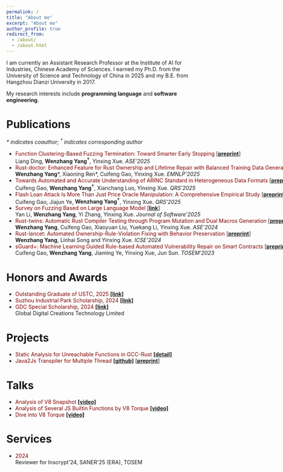 ```yaml
---
permalink: /
title: "About me"
excerpt: "About me"
author_profile: true
redirect_from: 
  - /about/
  - /about.html
---
```



I am currently an Assistant Research Professor at the Institute of AI for Industries, Chinese Academy of Sciences. I earned my Ph.D. from the University of Science and Technology of China in 2025 and my B.E. from Hangzhou Dianzi University in 2017.

My research interests include <b>programming language</b> and <b>software engineering</b>.




Publications 
======
<em>* indicates coauthor; <sup>†</sup> indicates corresponding author</em>

<ul style="width: 1200px">
<li>
<font color="maroon">Function Clustering-Based Fuzzing Termination: Toward Smarter Early Stopping</font> [<a href="files/FuzzingTermination.pdf"><b>preprint</b></a>]
<br>
Liang Ding, <b>Wenzhang Yang<sup>†</sup></b>, Yinxing Xue.
<em>ASE'2025</em>
</li>



<li>
<font color="maroon"> Rust-doctor: Enhanced Feature for Rust Ownership and Lifetime Repair with Balanced Training Data Generation</font> [<a href="files/Rust-doctor.pdf"><b>preprint</b></a>]
<br>
<b>Wenzhang Yang</b>*, Xiaoning Ren*, Cuifeng Gao, Yinxing Xue.
<em>EMNLP'2025</em>
</li>


<li>
<font color="maroon">Towards Automated and Accurate Understanding of ARINC Standard in Heterogeneous Data Formats</font> [<a href="files/NLP4ARINC.pdf"><b>preprint</b></a>]
<br>
Cuifeng Gao, <b>Wenzhang Yang<sup>†</sup></b>, Xianchang Luo, Yinxing Xue.
<em>QRS'2025</em>
</li>

<li>
<font color="maroon">Flash Loan Attack Is More Than Just Price Oracle Manipulation: A Comprehensive Empirical Study</font> [<a href="files/Flash Loan.pdf"><b>preprint</b></a>]
<br>
Cuifeng Gao, Jiajun Ye, <b>Wenzhang Yang<sup>†</sup></b>, Yinxing Xue.
<em>QRS'2025</em>
</li>


<li>
<font color="maroon">Survey on Fuzzing Based on Large Language Model</font> [<a href="https://www.jos.org.cn/jos/article/abstract/7323"><b>link</b></a>]
<br>
Yan Li, <b>Wenzhang Yang</b>, Yi Zhang, Yinxing Xue.
<em>Journal of Software'2025</em>
</li>



<li>
<font color="maroon">Rust-twins: Automatic Rust Compiler Testing through Program Mutation and Dual Macros Generation</font> [<a href="files/Rust_twins.pdf"><b>preprint</b></a>]
<br>
<b>Wenzhang Yang</b>, Cuifeng Gao, Xiaoyuan Liu, Yuekang Li, Yinxing Xue.
<em>ASE'2024</em>
</li>


<li>
<font color="maroon">Rust-lancet: Automated Ownership-Rule-Violation Fixing with Behavior Preservation</font> [<a href="files/Rust_lancet.pdf"><b>preprint</b></a>]
<br>
<b>Wenzhang Yang</b>, Linhai Song and Yinxing Xue.
<em>ICSE'2024</em>
</li>


<li>
<font color="maroon">sGuard+: Machine Learning Guided Rule-based Automated Vulnerability Repair on Smart Contracts</font> [<a href="files/sguard+.pdf"><b>preprint</b></a>]
<br>
Cuifeng Gao, <b>Wenzhang Yang</b>, Jiaming Ye, Yinxing Xue, Jun Sun.
<em>TOSEM'2023</em>
</li>


</ul>

Honors and Awards
======
<ul>

<li>
<font color="maroon">Outstanding Graduate of USTC, 2025</font> <a href="https://cs.ustc.edu.cn/2025/0317/c3054a676982/pagem.htm"><b>[link]</b></a>
</li>

<li>
<font color="maroon">Suzhou Industrial Park Scholarship, 2024</font> <a href="https://sz.ustc.edu.cn/jypy_show/126.html"><b>[link]</b></a>
</li>


<li>
<font color="maroon">GDC Special Scholarship, 2024</font> <a href="https://www.gdc-tech.com/about/sustainability/"><b>[link]</b></a>
<br>
Global Digital Creations Technology Limited 
</li>




</ul>

Projects
======
<ul>
<li>
<font color="maroon">Static Analysis for Unreachable Functions in GCC-Rust</font> <a href="https://summerofcode.withgoogle.com/archive/2021/projects/6068561092542464"><b>[detail]</b></a>
<br>
</li>

<li>
<font color="maroon">Java2Js Transpiler for Multiple Thread</font>
<a href="https://github.com/thomasyonug/jweet407"><b>[github]</b></a>
[<a href="files/cctrans.pdf"><b>preprint</b></a>]
</li>


</ul>


Talks
======
<ul>
<li>
<font color="maroon">Analysis of V8 Snapshot</font> <a href="https://www.bilibili.com/video/BV1UV411r7Nq/"><b>[video]</b></a>
<br>
</li>

<li>
<font color="maroon">Analysis of Several JS Builtin Functions by V8 Torque</font> <a href="https://www.bilibili.com/video/BV1sZ4y1W7YQ/"><b>[video]</b></a>
<br>
</li>

<li>
<font color="maroon">Dive into V8 Torque</font> <a href="https://www.bilibili.com/video/BV1JK411s7Pv/"><b>[video]</b></a>
<br>
</li>

</ul>



Services
======
<ul>
<li>
<font color="maroon">2024</font>
<br>
Reviewer for Inscrypt'24, SANER'25 (ERA), TOSEM
</li>


</ul>





<!-- This is the front page of a website that is powered by the [academicpages template](https://github.com/academicpages/academicpages.github.io) and hosted on GitHub pages. [GitHub pages](https://pages.github.com) is a free service in which websites are built and hosted from code and data stored in a GitHub repository, automatically updating when a new commit is made to the respository. This template was forked from the [Minimal Mistakes Jekyll Theme](https://mmistakes.github.io/minimal-mistakes/) created by Michael Rose, and then extended to support the kinds of content that academics have: publications, talks, teaching, a portfolio, blog posts, and a dynamically-generated CV. You can fork [this repository](https://github.com/academicpages/academicpages.github.io) right now, modify the configuration and markdown files, add your own PDFs and other content, and have your own site for free, with no ads! An older version of this template powers my own personal website at [stuartgeiger.com](http://stuartgeiger.com), which uses [this Github repository](https://github.com/staeiou/staeiou.github.io).

A data-driven personal website
======
Like many other Jekyll-based GitHub Pages templates, academicpages makes you separate the website's content from its form. The content & metadata of your website are in structured markdown files, while various other files constitute the theme, specifying how to transform that content & metadata into HTML pages. You keep these various markdown (.md), YAML (.yml), HTML, and CSS files in a public GitHub repository. Each time you commit and push an update to the repository, the [GitHub pages](https://pages.github.com/) service creates static HTML pages based on these files, which are hosted on GitHub's servers free of charge.

Many of the features of dynamic content management systems (like Wordpress) can be achieved in this fashion, using a fraction of the computational resources and with far less vulnerability to hacking and DDoSing. You can also modify the theme to your heart's content without touching the content of your site. If you get to a point where you've broken something in Jekyll/HTML/CSS beyond repair, your markdown files describing your talks, publications, etc. are safe. You can rollback the changes or even delete the repository and start over -- just be sure to save the markdown files! Finally, you can also write scripts that process the structured data on the site, such as [this one](https://github.com/academicpages/academicpages.github.io/blob/master/talkmap.ipynb) that analyzes metadata in pages about talks to display [a map of every location you've given a talk](https://academicpages.github.io/talkmap.html).

Getting started
======
1. Register a GitHub account if you don't have one and confirm your e-mail (required!)
1. Fork [this repository](https://github.com/academicpages/academicpages.github.io) by clicking the "fork" button in the top right. 
1. Go to the repository's settings (rightmost item in the tabs that start with "Code", should be below "Unwatch"). Rename the repository "[your GitHub username].github.io", which will also be your website's URL.
1. Set site-wide configuration and create content & metadata (see below -- also see [this set of diffs](http://archive.is/3TPas) showing what files were changed to set up [an example site](https://getorg-testacct.github.io) for a user with the username "getorg-testacct")
1. Upload any files (like PDFs, .zip files, etc.) to the files/ directory. They will appear at https://[your GitHub username].github.io/files/example.pdf.  
1. Check status by going to the repository settings, in the "GitHub pages" section

Site-wide configuration
------
The main configuration file for the site is in the base directory in [_config.yml](https://github.com/academicpages/academicpages.github.io/blob/master/_config.yml), which defines the content in the sidebars and other site-wide features. You will need to replace the default variables with ones about yourself and your site's github repository. The configuration file for the top menu is in [_data/navigation.yml](https://github.com/academicpages/academicpages.github.io/blob/master/_data/navigation.yml). For example, if you don't have a portfolio or blog posts, you can remove those items from that navigation.yml file to remove them from the header. 

Create content & metadata
------
For site content, there is one markdown file for each type of content, which are stored in directories like _publications, _talks, _posts, _teaching, or _pages. For example, each talk is a markdown file in the [_talks directory](https://github.com/academicpages/academicpages.github.io/tree/master/_talks). At the top of each markdown file is structured data in YAML about the talk, which the theme will parse to do lots of cool stuff. The same structured data about a talk is used to generate the list of talks on the [Talks page](https://academicpages.github.io/talks), each [individual page](https://academicpages.github.io/talks/2012-03-01-talk-1) for specific talks, the talks section for the [CV page](https://academicpages.github.io/cv), and the [map of places you've given a talk](https://academicpages.github.io/talkmap.html) (if you run this [python file](https://github.com/academicpages/academicpages.github.io/blob/master/talkmap.py) or [Jupyter notebook](https://github.com/academicpages/academicpages.github.io/blob/master/talkmap.ipynb), which creates the HTML for the map based on the contents of the _talks directory).

**Markdown generator**

I have also created [a set of Jupyter notebooks](https://github.com/academicpages/academicpages.github.io/tree/master/markdown_generator
) that converts a CSV containing structured data about talks or presentations into individual markdown files that will be properly formatted for the academicpages template. The sample CSVs in that directory are the ones I used to create my own personal website at stuartgeiger.com. My usual workflow is that I keep a spreadsheet of my publications and talks, then run the code in these notebooks to generate the markdown files, then commit and push them to the GitHub repository.

How to edit your site's GitHub repository
------
Many people use a git client to create files on their local computer and then push them to GitHub's servers. If you are not familiar with git, you can directly edit these configuration and markdown files directly in the github.com interface. Navigate to a file (like [this one](https://github.com/academicpages/academicpages.github.io/blob/master/_talks/2012-03-01-talk-1.md) and click the pencil icon in the top right of the content preview (to the right of the "Raw | Blame | History" buttons). You can delete a file by clicking the trashcan icon to the right of the pencil icon. You can also create new files or upload files by navigating to a directory and clicking the "Create new file" or "Upload files" buttons. 

Example: editing a markdown file for a talk
![Editing a markdown file for a talk](/images/editing-talk.png)

For more info
------
More info about configuring academicpages can be found in [the guide](https://academicpages.github.io/markdown/). The [guides for the Minimal Mistakes theme](https://mmistakes.github.io/minimal-mistakes/docs/configuration/) (which this theme was forked from) might also be helpful. -->
